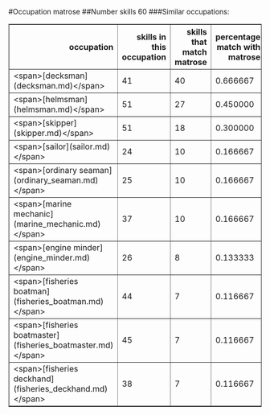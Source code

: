 #Occupation matrose
##Number skills 60
###Similar occupations:
<table border="1" class="dataframe">
  <thead>
    <tr style="text-align: right;">
      <th>occupation</th>
      <th>skills in this occupation</th>
      <th>skills that match matrose</th>
      <th>percentage match with matrose</th>
      <th>skills not in matrose</th>
    </tr>
  </thead>
  <tbody>
    <tr>
      <td>&lt;span&gt;[decksman](decksman.md)&lt;/span&gt;</td>
      <td>41</td>
      <td>40</td>
      <td>0.666667</td>
      <td>1</td>
    </tr>
    <tr>
      <td>&lt;span&gt;[helmsman](helmsman.md)&lt;/span&gt;</td>
      <td>51</td>
      <td>27</td>
      <td>0.450000</td>
      <td>24</td>
    </tr>
    <tr>
      <td>&lt;span&gt;[skipper](skipper.md)&lt;/span&gt;</td>
      <td>51</td>
      <td>18</td>
      <td>0.300000</td>
      <td>33</td>
    </tr>
    <tr>
      <td>&lt;span&gt;[sailor](sailor.md)&lt;/span&gt;</td>
      <td>24</td>
      <td>10</td>
      <td>0.166667</td>
      <td>14</td>
    </tr>
    <tr>
      <td>&lt;span&gt;[ordinary seaman](ordinary_seaman.md)&lt;/span&gt;</td>
      <td>25</td>
      <td>10</td>
      <td>0.166667</td>
      <td>15</td>
    </tr>
    <tr>
      <td>&lt;span&gt;[marine mechanic](marine_mechanic.md)&lt;/span&gt;</td>
      <td>37</td>
      <td>10</td>
      <td>0.166667</td>
      <td>27</td>
    </tr>
    <tr>
      <td>&lt;span&gt;[engine minder](engine_minder.md)&lt;/span&gt;</td>
      <td>26</td>
      <td>8</td>
      <td>0.133333</td>
      <td>18</td>
    </tr>
    <tr>
      <td>&lt;span&gt;[fisheries boatman](fisheries_boatman.md)&lt;/span&gt;</td>
      <td>44</td>
      <td>7</td>
      <td>0.116667</td>
      <td>37</td>
    </tr>
    <tr>
      <td>&lt;span&gt;[fisheries boatmaster](fisheries_boatmaster.md)&lt;/span&gt;</td>
      <td>45</td>
      <td>7</td>
      <td>0.116667</td>
      <td>38</td>
    </tr>
    <tr>
      <td>&lt;span&gt;[fisheries deckhand](fisheries_deckhand.md)&lt;/span&gt;</td>
      <td>38</td>
      <td>7</td>
      <td>0.116667</td>
      <td>31</td>
    </tr>
  </tbody>
</table>
